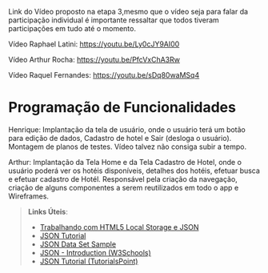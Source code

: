 Link do Vídeo proposto na etapa 3,mesmo que o vídeo seja para falar da participação individual é importante ressaltar que todos tiveram participações em tudo até o momento. 

Vídeo Raphael Latini:
https://youtu.be/Ly0cJY9AI00

Vídeo Arthur Rocha:
https://youtu.be/PfcVxChA3Rw

Vídeo Raquel Fernandes:
https://youtu.be/sDq80waMSq4






# Programação de Funcionalidades

Henrique: Implantação da tela de usuário, onde o usuário terá um botão para edição de dados, Cadastro de hotel e Sair (desloga o usuário).
Montagem de planos de testes. Vídeo talvez não consiga subir a tempo.

Arthur: Implantação da Tela Home e da Tela Cadastro de Hotel, onde o usuário poderá ver os hotéis disponíveis, detalhes dos hotéis, efetuar busca e efetuar cadastro de Hotél. Responsável pela criação da navegação, criação de alguns componentes a serem reutilizados em todo o app e Wireframes.

> **Links Úteis**:
>
> - [Trabalhando com HTML5 Local Storage e JSON](https://www.devmedia.com.br/trabalhando-com-html5-local-storage-e-json/29045)
> - [JSON Tutorial](https://www.w3resource.com/JSON)
> - [JSON Data Set Sample](https://opensource.adobe.com/Spry/samples/data_region/JSONDataSetSample.html)
> - [JSON - Introduction (W3Schools)](https://www.w3schools.com/js/js_json_intro.asp)
> - [JSON Tutorial (TutorialsPoint)](https://www.tutorialspoint.com/json/index.htm)
